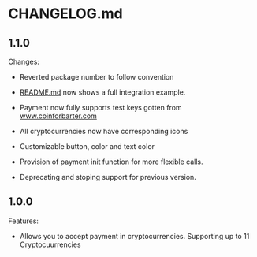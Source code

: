 # CHANGELOG.md

## 1.1.0

Changes:

- Reverted package number to follow convention

  >

- [README.md](README.md) now shows a full integration example.
  >
- Payment now fully supports test keys gotten from www.coinforbarter.com
- All cryptocurrencies now have corresponding icons
  >
- Customizable button, color and text color
  >
- Provision of payment init function for more flexible calls.
  >
- Deprecating and stoping support for previous version.

## 1.0.0

Features:

- Allows you to accept payment in cryptocurrencies. Supporting up to 11 Cryptocuurrencies
